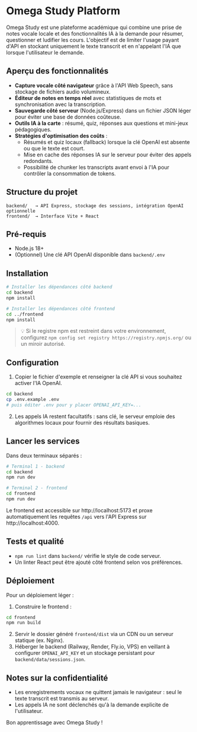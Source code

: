 # Omega Study Platform

Omega Study est une plateforme académique qui combine une prise de notes vocale locale et des fonctionnalités IA à la demande pour résumer, questionner et ludifier les cours. L'objectif est de limiter l'usage payant d'API en stockant uniquement le texte transcrit et en n'appelant l'IA que lorsque l'utilisateur le demande.

## Aperçu des fonctionnalités

- **Capture vocale côté navigateur** grâce à l'API Web Speech, sans stockage de fichiers audio volumineux.
- **Éditeur de notes en temps réel** avec statistiques de mots et synchronisation avec la transcription.
- **Sauvegarde côté serveur** (Node.js/Express) dans un fichier JSON léger pour éviter une base de données coûteuse.
- **Outils IA à la carte** : résumé, quiz, réponses aux questions et mini-jeux pédagogiques.
- **Stratégies d'optimisation des coûts** :
  - Résumés et quiz locaux (fallback) lorsque la clé OpenAI est absente ou que le texte est court.
  - Mise en cache des réponses IA sur le serveur pour éviter des appels redondants.
  - Possibilité de chunker les transcripts avant envoi à l'IA pour contrôler la consommation de tokens.

## Structure du projet

```
backend/   → API Express, stockage des sessions, intégration OpenAI optionnelle
frontend/  → Interface Vite + React
```

## Pré-requis

- Node.js 18+
- (Optionnel) Une clé API OpenAI disponible dans `backend/.env`

## Installation

```bash
# Installer les dépendances côté backend
cd backend
npm install

# Installer les dépendances côté frontend
cd ../frontend
npm install
```

> 💡 Si le registre npm est restreint dans votre environnement, configurez `npm config set registry https://registry.npmjs.org/` ou un miroir autorisé.

## Configuration

1. Copier le fichier d'exemple et renseigner la clé API si vous souhaitez activer l'IA OpenAI.

```bash
cd backend
cp .env.example .env
# puis éditer .env pour y placer OPENAI_API_KEY=...
```

2. Les appels IA restent facultatifs : sans clé, le serveur emploie des algorithmes locaux pour fournir des résultats basiques.

## Lancer les services

Dans deux terminaux séparés :

```bash
# Terminal 1 - backend
cd backend
npm run dev

# Terminal 2 - frontend
cd frontend
npm run dev
```

Le frontend est accessible sur http://localhost:5173 et proxe automatiquement les requêtes `/api` vers l'API Express sur http://localhost:4000.

## Tests et qualité

- `npm run lint` dans `backend/` vérifie le style de code serveur.
- Un linter React peut être ajouté côté frontend selon vos préférences.

## Déploiement

Pour un déploiement léger :

1. Construire le frontend :

```bash
cd frontend
npm run build
```

2. Servir le dossier généré `frontend/dist` via un CDN ou un serveur statique (ex. Nginx).
3. Héberger le backend (Railway, Render, Fly.io, VPS) en veillant à configurer `OPENAI_API_KEY` et un stockage persistant pour `backend/data/sessions.json`.

## Notes sur la confidentialité

- Les enregistrements vocaux ne quittent jamais le navigateur : seul le texte transcrit est transmis au serveur.
- Les appels IA ne sont déclenchés qu'à la demande explicite de l'utilisateur.

Bon apprentissage avec Omega Study !
